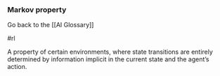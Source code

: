 ### Markov property

Go back to the [[AI Glossary]]

#rl

A property of certain environments, where state transitions are entirely determined by information implicit in the current state and the agent’s action.

